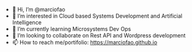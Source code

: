 - 👋 Hi, I’m @marciofao
- 👀 I’m interested in Cloud based Systems Development and Artificial Intelligence
- 🌱 I’m currently learning Microsystems Dev Ops
- 💞️ I’m looking to collaborate on Rest API and Wordpress development
- 📫 How to reach me/portifolio: https://marciofao.github.io
